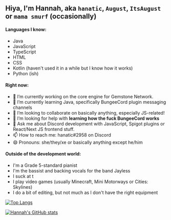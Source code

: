 ## Hiya, I'm Hannah, aka `hanatic`, `August`, `ItsAugust` or `mama smurf` (occasionally)

#### Languages I know:
- Java
- JavaScript
- TypeScript
- HTML
- CSS
- Kotlin (haven't used it in a while but I know how it works)
- Python (ish)

#### Right now:
- 🔭 I’m currently working on the core engine for Gemstone Network.
- 🌱 I’m currently learning Java, specifically BungeeCord plugin messaging channels
- 👯 I’m looking to collaborate on basically anything, especially JS-related!
- 🤔 I’m looking for help with **learning how the fuck BungeeCord works**
- 💬 Ask me about Discord development with JavaScript, Spigot plugins or React/Next JS frontend stuff.
- 📫 How to reach me: hanatic#2958 on Discord
- 😄 Pronouns: she/they/xe or basically anything except he/him

#### Outside of the development world:
- I'm a Grade 5-standard pianist
- I'm the bassist and backing vocals for the band Jayless
- I suck at t
- I play video games (usually Minecraft, Mini Motorways or Cities: Skylines)
- I do a bit of editing, but not much as I don't have the right equipment

[![Top Langs](https://github-readme-stats.vercel.app/api/top-langs/?username=hanatic)](https://github.com/anuraghazra/github-readme-stats)

[![Hannah's GitHub stats](https://github-readme-stats.vercel.app/api?username=hanatic)](https://github.com/anuraghazra/github-readme-stats)
